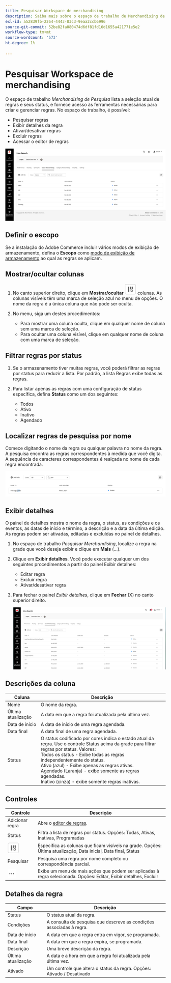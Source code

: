 ```yaml
---
title: Pesquisar Workspace de merchandising
description: Saiba mais sobre o espaço de trabalho de Merchandising de pesquisa.
exl-id: a52839fb-2264-4443-83c3-9eaa2ccb6996
source-git-commit: 52be82fa080474d6df81fd16d1655a421771e5e2
workflow-type: tm+mt
source-wordcount: '573'
ht-degree: 1%

---
```


# Pesquisar Workspace de merchandising

O espaço de trabalho *Merchandising de Pesquisa* lista a seleção atual de regras e seus status, e fornece acesso às ferramentas necessárias para criar e gerenciar regras. No espaço de trabalho, é possível:

* Pesquisar regras
* Exibir detalhes da regra
* Ativar/desativar regras
* Excluir regras
* Acessar o editor de regras

![Pesquisar Workspace de merchandising](assets/rules-workspace.png)

## Definir o escopo

Se a instalação do Adobe Commerce incluir vários modos de exibição de armazenamento, defina o **Escopo** como [modo de exibição de armazenamento](https://experienceleague.adobe.com/docs/commerce-admin/start/setup/websites-stores-views.html#scope-settings) ao qual as regras se aplicam.

## Mostrar/ocultar colunas

1. No canto superior direito, clique em **Mostrar/ocultar** ![Seletor de coluna](assets/btn-show-hide-columns.png) colunas.
As colunas visíveis têm uma marca de seleção azul no menu de opções. O nome da regra é a única coluna que não pode ser oculta.

1. No menu, siga um destes procedimentos:

   * Para mostrar uma coluna oculta, clique em qualquer nome de coluna sem uma marca de seleção.
   * Para ocultar uma coluna visível, clique em qualquer nome de coluna com uma marca de seleção.

## Filtrar regras por status

1. Se o armazenamento tiver muitas regras, você poderá filtrar as regras por status para reduzir a lista. Por padrão, a lista Regras exibe todas as regras.

1. Para listar apenas as regras com uma configuração de status específica, defina **Status** como um dos seguintes:

   * Todos
   * Ativo
   * Inativo
   * Agendado

## Localizar regras de pesquisa por nome

Comece digitando o nome da regra ou qualquer palavra no nome da regra.
A pesquisa encontra as regras correspondentes à medida que você digita. A sequência de caracteres correspondentes é realçada no nome de cada regra encontrada.

![Regras - localizar pelo nome](assets/rules-workspace-search-name.png)

## Exibir detalhes

O painel de detalhes mostra o nome da regra, o status, as condições e os eventos, as datas de início e término, a descrição e a data da última edição. As regras podem ser ativadas, editadas e excluídas no painel de detalhes.

1. No espaço de trabalho *Pesquisar Merchandising*, localize a regra na grade que você deseja exibir e clique em **Mais** (...).
1. Clique em **Exibir detalhes**.
Você pode executar qualquer um dos seguintes procedimentos a partir do painel Exibir detalhes:

   * Editar regra
   * Excluir regra
   * Ativar/desativar regra

1. Para fechar o painel *Exibir detalhes*, clique em **Fechar** (X) no canto superior direito.

   ![Regra - detalhes](assets/rules-workspace-details.png)

## Descrições da coluna

| Coluna | Descrição |
|--- |--- |
| Nome | O nome da regra. |
| Última atualização | A data em que a regra foi atualizada pela última vez. |
| Data de início | A data de início de uma regra agendada. |
| Data final | A data final de uma regra agendada. |
| Status | O status codificado por cores indica o estado atual da regra. Use o controle Status acima da grade para filtrar regras por status. Valores:<br />Todos os status - Exibe todas as regras independentemente do status.<br />Ativo (azul) - Exibe apenas as regras ativas.<br />Agendado (Laranja) - exibe somente as regras agendadas.<br />Inativo (cinza) - exibe somente regras inativas. |

## Controles

| Controle | Descrição |
|--- |--- |
| Adicionar regra | Abre o [editor de regras](rules-add.md). |
| Status | Filtra a lista de regras por status. Opções: Todas, Ativas, Inativas, Programadas |
| ![Seletor de coluna](assets/btn-show-hide-columns.png) | Especifica as colunas que ficam visíveis na grade. Opções: Última atualização, Data inicial, Data final, Status |
| Pesquisar | Pesquisa uma regra por nome completo ou correspondência parcial. |
| ![Mais seletor](assets/btn-more.png) | Exibe um menu de mais ações que podem ser aplicadas à regra selecionada. Opções: Editar, Exibir detalhes, Excluir |

## Detalhes da regra

| Campo | Descrição |
|--- |--- |
| Status | O status atual da regra. |
| Condições | A consulta de pesquisa que descreve as condições associadas à regra. |
| Data de início | A data em que a regra entra em vigor, se programada. |
| Data final | A data em que a regra expira, se programada. |
| Descrição | Uma breve descrição da regra. |
| Última atualização | A data e a hora em que a regra foi atualizada pela última vez. |
| Ativado | Um controle que altera o status da regra. Opções: Ativado / Desativado |
